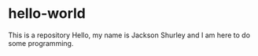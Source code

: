 # hello-world
This is a repository
Hello, my name is Jackson Shurley and I am here to do some programming.
